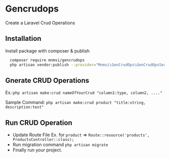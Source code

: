 
# Gencrudops

Create a Laravel Crud Operations




## Installation

Install package with composer & publish

```bash
  composer require mnmsi/gencrudops
  php artisan vendor:publish --provider="Mnmsi\GenCrudOps\GenCrudOpsServiceProvider"
```


## Gnerate CRUD Operations

Ex.:`php artisan make:crud nameOfYourCrud "column1:type, column2, ...."`

Sample Command: `php artisan make:crud product "title:string, description:text"`



## Run CRUD Operation

- Update Route File Ex. for `product` => `Route::resource('products', ProductsController::class);`
- Run migration command `php artisan migrate`
- Finally run your project.

